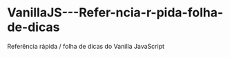 # VanillaJS---Refer-ncia-r-pida-folha-de-dicas
Referência rápida / folha de dicas do Vanilla JavaScript
